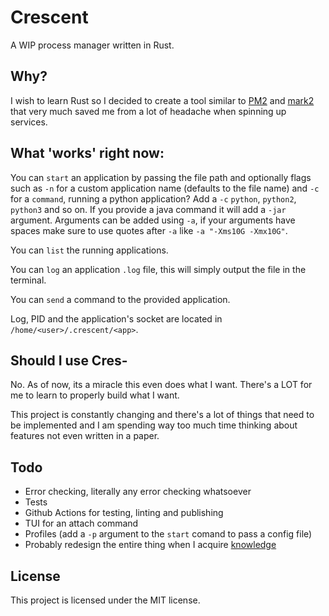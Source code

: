 # Crescent

A WIP process manager written in Rust.

## Why?

I wish to learn Rust so I decided to create a tool similar to [PM2](https://pm2.keymetrics.io/) and [mark2](https://github.com/mark2devel/mark2/blob/master/INSTALL.md) that very much saved me from a lot of headache when spinning up services.

## What 'works' right now:

You can `start` an application by passing the file path and optionally flags such as `-n` for a custom application name (defaults to the file name) and `-c` for a `command`, running a python application? Add a `-c` `python`, `python2`, `python3` and so on. If you provide a java command it will add a `-jar` argument. Arguments can be added using `-a`, if your arguments have spaces make sure to use quotes after `-a` like `-a "-Xms10G -Xmx10G"`.

You can `list` the running applications.

You can `log` an application `.log` file, this will simply output the file in the terminal.

You can `send` a command to the provided application.

Log, PID and the application's socket are located in `/home/<user>/.crescent/<app>`.

## Should I use Cres-

No. As of now, its a miracle this even does what I want. There's a LOT for me to learn to properly build what I want.

This project is constantly changing and there's a lot of things that need to be implemented and I am spending way too much time thinking about features not even written in a paper.

## Todo

-   Error checking, literally any error checking whatsoever
-   Tests
-   Github Actions for testing, linting and publishing
-   TUI for an attach command
-   Profiles (add a `-p` argument to the `start` comand to pass a config file)
-   Probably redesign the entire thing when I acquire [knowledge](https://www.youtube.com/watch?v=jksPhQhJRoc)

## License

This project is licensed under the MIT license.

